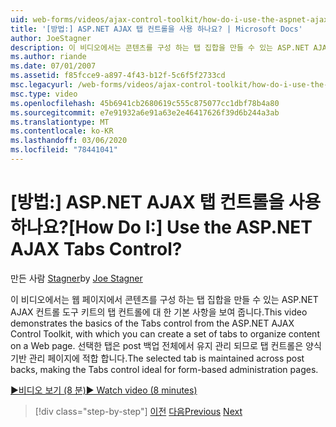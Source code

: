 ```yaml
---
uid: web-forms/videos/ajax-control-toolkit/how-do-i-use-the-aspnet-ajax-tabs-control
title: '[방법:] ASP.NET AJAX 탭 컨트롤을 사용 하나요? | Microsoft Docs'
author: JoeStagner
description: 이 비디오에서는 콘텐츠를 구성 하는 탭 집합을 만들 수 있는 ASP.NET AJAX 컨트롤 도구 키트의 탭 컨트롤의 기본 사항을 보여 줍니다.
ms.author: riande
ms.date: 07/01/2007
ms.assetid: f85fcce9-a897-4f43-b12f-5c6f5f2733cd
msc.legacyurl: /web-forms/videos/ajax-control-toolkit/how-do-i-use-the-aspnet-ajax-tabs-control
msc.type: video
ms.openlocfilehash: 45b6941cb2680619c555c875077cc1dbf78b4a80
ms.sourcegitcommit: e7e91932a6e91a63e2e46417626f39d6b244a3ab
ms.translationtype: MT
ms.contentlocale: ko-KR
ms.lasthandoff: 03/06/2020
ms.locfileid: "78441041"
---
```

# <a name="how-do-i-use-the-aspnet-ajax-tabs-control"></a><span data-ttu-id="45267-104">[방법:] ASP.NET AJAX 탭 컨트롤을 사용 하나요?</span><span class="sxs-lookup"><span data-stu-id="45267-104">[How Do I:] Use the ASP.NET AJAX Tabs Control?</span></span>

<span data-ttu-id="45267-105">만든 사람 [Stagner](https://github.com/JoeStagner)</span><span class="sxs-lookup"><span data-stu-id="45267-105">by [Joe Stagner](https://github.com/JoeStagner)</span></span>

<span data-ttu-id="45267-106">이 비디오에서는 웹 페이지에서 콘텐츠를 구성 하는 탭 집합을 만들 수 있는 ASP.NET AJAX 컨트롤 도구 키트의 탭 컨트롤에 대 한 기본 사항을 보여 줍니다.</span><span class="sxs-lookup"><span data-stu-id="45267-106">This video demonstrates the basics of the Tabs control from the ASP.NET AJAX Control Toolkit, with which you can create a set of tabs to organize content on a Web page.</span></span> <span data-ttu-id="45267-107">선택한 탭은 post 백업 전체에서 유지 관리 되므로 탭 컨트롤은 양식 기반 관리 페이지에 적합 합니다.</span><span class="sxs-lookup"><span data-stu-id="45267-107">The selected tab is maintained across post backs, making the Tabs control ideal for form-based administration pages.</span></span>

[<span data-ttu-id="45267-108">&#9654;비디오 보기 (8 분)</span><span class="sxs-lookup"><span data-stu-id="45267-108">&#9654; Watch video (8 minutes)</span></span>](https://channel9.msdn.com/Blogs/ASP-NET-Site-Videos/how-do-i-use-the-aspnet-ajax-tabs-control)

> [!div class="step-by-step"]
> <span data-ttu-id="45267-109">[이전](how-do-i-use-the-aspnet-ajax-resizablecontrol-extender.md)
> [다음](how-do-i-use-the-aspnet-ajax-slideshow-extender.md)</span><span class="sxs-lookup"><span data-stu-id="45267-109">[Previous](how-do-i-use-the-aspnet-ajax-resizablecontrol-extender.md)
[Next](how-do-i-use-the-aspnet-ajax-slideshow-extender.md)</span></span>

